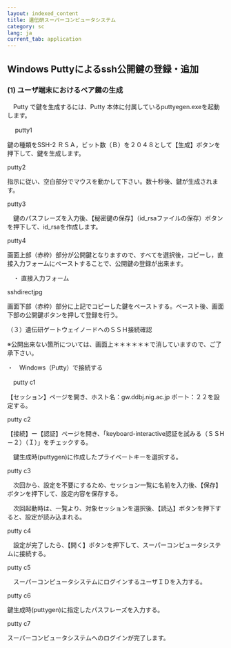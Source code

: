 ```yaml
---
layout: indexed_content
title: 遺伝研スーパーコンピュータシステム
category: sc
lang: ja
current_tab: application
---
```


## Windows Puttyによるssh公開鍵の登録・追加


### (1) ユーザ端末におけるペア鍵の生成

　Putty で鍵を生成するには、Putty 本体に付属しているputtyegen.exeを起動します。

　 putty1

  鍵の種類をSSH-2 ＲＳＡ，ビット数（Ｂ）を２０４８として【生成】ボタンを押下して、鍵を生成します。

 

   putty2

  指示に従い、空白部分でマウスを動かして下さい。数十秒後、鍵が生成されます。

 

   putty3

 　鍵のパスフレーズを入力後、【秘密鍵の保存】（id_rsaファイルの保存）ボタンを押下して、id_rsaを作成します。

 

   putty4

画面上部（赤枠）部分が公開鍵となりますので、すべてを選択後，コピーし，直接入力フォームにペーストすることで、公開鍵の登録が出来ます。 

　・ 直接入力フォーム

sshdirectjpg
 

画面下部（赤枠）部分に上記でコピーした鍵をペーストする。ベースト後、画面下部の公開鍵ボタンを押して登録を行う。

 

（３）遺伝研ゲートウェイノードへのＳＳＨ接続確認

 ※公開出来ない箇所については、画面上＊＊＊＊＊＊で消していますので、ご了承下さい。

・　Windows（Putty）で接続する

　putty c1

  【セッション】ページを開き、ホスト名：gw.ddbj.nig.ac.jp  ポート：２２を設定する。

  putty c2

   【接続】ー【認証】ページを開き、「keyboard-interactive認証を試みる（ＳＳH－２）（Ｉ）」をチェックする。

　鍵生成時(puttygen)に作成したプライベートキーを選択する。

  putty c3

　次回から、設定を不要にするため、セッション一覧に名前を入力後、【保存】ボタンを押下して、設定内容を保存する。

　次回起動時は、一覧より、対象セッションを選択後、【読込】ボタンを押下すると、設定が読み込まれる。 

  putty c4

　設定が完了したら、【開く】ボタンを押下して、スーパーコンピュータシステムに接続する。

  putty c5

　スーパーコンピュータシステムにログインするユーザＩＤを入力する。

  putty c6

  鍵生成時(puttygen)に指定したパスフレーズを入力する。

  putty c7

 スーパーコンピュータシステムへのログインが完了します。

 

